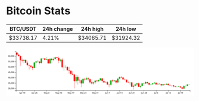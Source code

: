 # Bitcoin Stats

BTC/USDT|24h change|24h high|24h low|
|---|---|---|---|
|$33738.17|4.21%|$34065.71|$31924.32|

<img src="./chart.svg">
